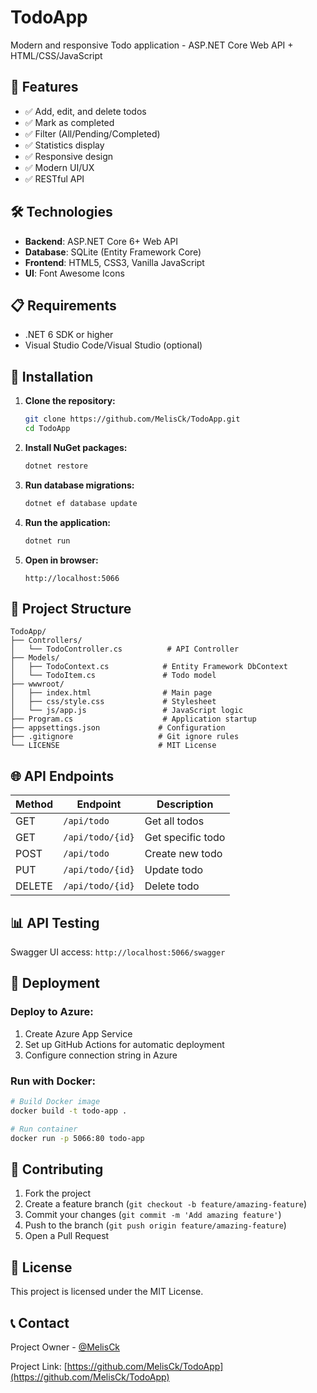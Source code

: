 # TodoApp

Modern and responsive Todo application - ASP.NET Core Web API + HTML/CSS/JavaScript

## 🚀 Features

- ✅ Add, edit, and delete todos
- ✅ Mark as completed
- ✅ Filter (All/Pending/Completed)
- ✅ Statistics display
- ✅ Responsive design
- ✅ Modern UI/UX
- ✅ RESTful API

## 🛠️ Technologies

- **Backend**: ASP.NET Core 6+ Web API
- **Database**: SQLite (Entity Framework Core)
- **Frontend**: HTML5, CSS3, Vanilla JavaScript
- **UI**: Font Awesome Icons

## 📋 Requirements

- .NET 6 SDK or higher
- Visual Studio Code/Visual Studio (optional)

## 🔧 Installation

1. **Clone the repository:**
   ```bash
   git clone https://github.com/MelisCk/TodoApp.git
   cd TodoApp
   ```

2. **Install NuGet packages:**
   ```bash
   dotnet restore
   ```

3. **Run database migrations:**
   ```bash
   dotnet ef database update
   ```

4. **Run the application:**
   ```bash
   dotnet run
   ```

5. **Open in browser:**
   ```
   http://localhost:5066
   ```

## 📁 Project Structure

```
TodoApp/
├── Controllers/
│   └── TodoController.cs          # API Controller
├── Models/
│   ├── TodoContext.cs            # Entity Framework DbContext
│   └── TodoItem.cs               # Todo model
├── wwwroot/
│   ├── index.html                # Main page
│   ├── css/style.css             # Stylesheet
│   └── js/app.js                 # JavaScript logic
├── Program.cs                    # Application startup
├── appsettings.json             # Configuration
├── .gitignore                   # Git ignore rules
└── LICENSE                      # MIT License
```

## 🌐 API Endpoints

| Method | Endpoint | Description |
|--------|----------|-------------|
| GET | `/api/todo` | Get all todos |
| GET | `/api/todo/{id}` | Get specific todo |
| POST | `/api/todo` | Create new todo |
| PUT | `/api/todo/{id}` | Update todo |
| DELETE | `/api/todo/{id}` | Delete todo |

## 📊 API Testing

Swagger UI access: `http://localhost:5066/swagger`

## 🚀 Deployment

### Deploy to Azure:
1. Create Azure App Service
2. Set up GitHub Actions for automatic deployment
3. Configure connection string in Azure

### Run with Docker:
```bash
# Build Docker image
docker build -t todo-app .

# Run container
docker run -p 5066:80 todo-app
```

## 🤝 Contributing

1. Fork the project
2. Create a feature branch (`git checkout -b feature/amazing-feature`)
3. Commit your changes (`git commit -m 'Add amazing feature'`)
4. Push to the branch (`git push origin feature/amazing-feature`)
5. Open a Pull Request

## 📄 License

This project is licensed under the MIT License.

## 📞 Contact

Project Owner - [@MelisCk](https://github.com/MelisCk)

Project Link: [https://github.com/MelisCk/TodoApp](https://github.com/MelisCk/TodoApp)



